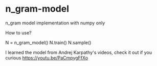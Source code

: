 # n_gram-model
n_gram model implementation with numpy only

How to use?

N = n_gram_model()
N.train()
N.sample()

I learned the model from Andrej Karpathy's videos, check it out if you curious https://youtu.be/PaCmpygFfXo

